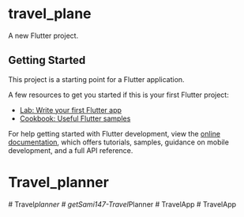 # travel_plane

A new Flutter project.

## Getting Started

This project is a starting point for a Flutter application.

A few resources to get you started if this is your first Flutter project:

- [Lab: Write your first Flutter app](https://docs.flutter.dev/get-started/codelab)
- [Cookbook: Useful Flutter samples](https://docs.flutter.dev/cookbook)

For help getting started with Flutter development, view the
[online documentation](https://docs.flutter.dev/), which offers tutorials,
samples, guidance on mobile development, and a full API reference.
# Travel_planner
#   T r a v e l _ p l a n n e r  
 #   g e t S a m i 1 4 7 - T r a v e l _ P l a n n e r  
 #   T r a v e l A p p  
 #   T r a v e l A p p  
 